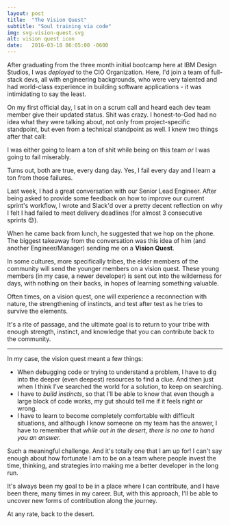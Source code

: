 ```yaml
---
layout: post
title:  "The Vision Quest"
subtitle: "Soul training via code"
img: svg-vision-quest.svg
alt: vision quest icon
date:   2016-03-18 06:05:00 -0600
---
```


After graduating from the three month initial bootcamp here at IBM Design Studios, I was *deployed* to the CIO Organization. Here, I'd join a team of full-stack devs, all with engineering backgrounds, who were very talented and had world-class experience in building software applications - it was intimidating to say the least.

On my first official day, I sat in on a scrum call and heard each dev team member give their updated status. Shit was crazy. I honest-to-God had no idea what they were talking about, not only from project-specific standpoint, but even from a technical standpoint as well. I knew two things after that call:

I was either going to learn a ton of shit while being on this team *or* I was going to fail miserably.

Turns out, both are true, every dang day. Yes, I fail every day and I learn a ton from those failures.

Last week, I had a great conversation with our Senior Lead Engineer. After being asked to provide some feedback on how to improve our current sprint's workflow, I wrote and Slack'd over a pretty decent reflection on why I felt I had failed to meet delivery deadlines (for almost 3 consecutive sprints 😓).

When he came back from lunch, he suggested that we hop on the phone. The biggest takeaway from the conversation was this idea of him (and another Engineer/Manager) sending me on a **Vision Quest**.

In some cultures, more specifically tribes, the elder members of the community will send the younger members on a vision quest. These young members (in my case, a newer developer) is sent out into the wilderness for days, with nothing on their backs, in hopes of learning something valuable.

Often times, on a vision quest, one will experience a reconnection with nature, the strengthening of instincts, and test after test as he tries to survive the elements.

It's a rite of passage, and the ultimate goal is to return to your tribe with enough strength, instinct, and knowledge that you can contribute back to the community.

<hr class="divider--gray">

In my case, the vision quest meant a few things: 

- When debugging code or trying to understand a problem, I have to dig into the deeper (even deepest) resources to find a clue. And then just when I think I've searched the world for a solution, to keep on searching.
- I have to *build instincts*, so that I'll be able to know that even though a large block of code works, my gut should tell me if it feels right or wrong.
- I have to learn to become completely comfortable with difficult situations, and although I know someone on my team has the answer, I have to remember that *while out in the desert, there is no one to hand you an answer.*

Such a meaningful challenge. And it's totally one that I am up for! I can't say enough about how fortunate I am to be on a team where people invest the time, thinking, and strategies into making me a better developer in the long run. 

It's always been my goal to be in a place where I can contribute, and I have been there, many times in my career. But, with this approach, I'll be able to uncover new forms of contribution along the journey.

At any rate, back to the desert.
